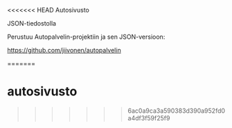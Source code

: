 <<<<<<< HEAD
Autosivusto

JSON-tiedostolla

Perustuu Autopalvelin-projektiin ja sen JSON-versioon:

https://github.com/jiivonen/autopalvelin

=======
# autosivusto
>>>>>>> 6ac0a9ca3a590383d390a952fd0a4df3f59f25f9
